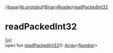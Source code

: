 //[base](../../../index.md)/[lib.protobuf](../index.md)/[BinaryReader](index.md)/[readPackedInt32](read-packed-int32.md)

# readPackedInt32

[js]\
open fun [readPackedInt32](read-packed-int32.md)(): [Array](https://kotlinlang.org/api/latest/jvm/stdlib/kotlin/-array/index.html)&lt;[Number](https://kotlinlang.org/api/latest/jvm/stdlib/kotlin/-number/index.html)&gt;
